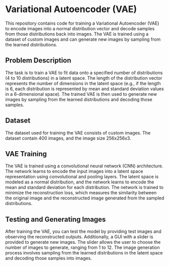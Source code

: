 # Variational Autoencoder (VAE)

This repository contains code for training a Variational Autoencoder (VAE) to encode images into a normal distribution vector and decode samples from those distributions back into images. The VAE is trained using a dataset of custom images and can generate new images by sampling from the learned distributions.

## Problem Description

The task is to train a VAE to fit data onto a specified number of distributions (4 to 10 distributions) in a latent space. The length of the distribution vector represents the number of dimensions in the latent space (e.g., if the length is 6, each distribution is represented by mean and standard deviation values in a 6-dimensional space). The trained VAE is then used to generate new images by sampling from the learned distributions and decoding those samples.

## Dataset

The dataset used for training the VAE consists of custom images. The dataset contain 400 images, and the image size 256x256x3.

## VAE Training

The VAE is trained using a convolutional neural network (CNN) architecture. The network learns to encode the input images into a latent space representation using convolutional and pooling layers. The latent space is modeled as a normal distribution, and the network learns to encode the mean and standard deviation for each distribution. The network is trained to minimize the reconstruction loss, which measures the similarity between the original image and the reconstructed image generated from the sampled distributions.

## Testing and Generating Images

After training the VAE, you can test the model by providing test images and observing the reconstructed outputs. Additionally, a GUI with a slider is provided to generate new images. The slider allows the user to choose the number of images to generate, ranging from 1 to 12. The image generation process involves sampling from the learned distributions in the latent space and decoding those samples into images.
